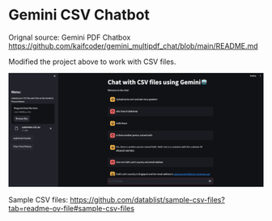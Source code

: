 # Gemini CSV Chatbot

Orignal source: Gemini PDF Chatbox
https://github.com/kaifcoder/gemini_multipdf_chat/blob/main/README.md

Modified the project above to work with CSV files. 

![alt text](image.png)

Sample CSV files: https://github.com/datablist/sample-csv-files?tab=readme-ov-file#sample-csv-files
